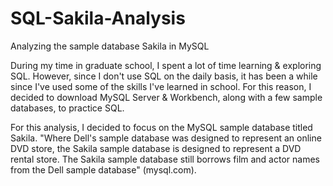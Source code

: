# SQL-Sakila-Analysis
Analyzing the sample database Sakila in MySQL

During my time in graduate school, I spent a lot of time learning & exploring SQL. However, since I don't use SQL on the daily basis, it has been a while since I've used some of the skills I've learned in school. For this reason, I decided to download MySQL Server & Workbench, along with a few sample databases, to practice SQL.

For this analysis, I decided to focus on the MySQL sample database titled Sakila. "Where Dell's sample database was designed to represent an online DVD store, the Sakila sample database is designed to represent a DVD rental store. The Sakila sample database still borrows film and actor names from the Dell sample database" (mysql.com). 
